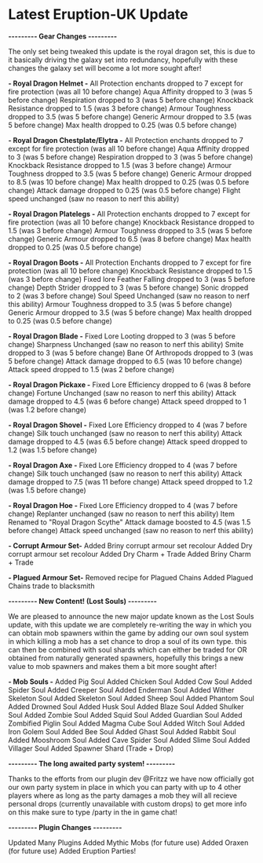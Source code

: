 # Latest Eruption-UK Update

**--------- Gear Changes ---------**

The only set being tweaked this update is the royal dragon set, this is due to it basically driving the galaxy set into redundancy, hopefully with these changes the galaxy set will become a lot more sought after!

**- Royal Dragon Helmet -**
     All Protection enchants dropped to 7 except for fire protection (was all 10 before change)
     Aqua Affinity dropped to 3 (was 5 before change)
     Respiration dropped to 3 (was 5 before change)
     Knockback Resistance dropped to 1.5 (was 3 before change)
     Armour Toughness dropped to 3.5 (was 5 before change)
     Generic Armour dropped to 3.5 (was 5 before change)
     Max health dropped to 0.25 (was 0.5 before change)

**- Royal Dragon Chestplate/Elytra -** 
     All Protection enchants dropped to 7 except for fire protection (was all 10 before change)
     Aqua Affinity dropped to 3 (was 5 before change)
     Respiration dropped to 3 (was 5 before change)
     Knockback Resistance dropped to 1.5 (was 3 before change)
     Armour Toughness dropped to 3.5 (was 5 before change)
     Generic Armour dropped to 8.5 (was 10 before change)
     Max health dropped to 0.25 (was 0.5 before change)
     Attack damage dropped to 0.25 (was 0.5 before change)
     Flight speed unchanged (saw no reason to nerf this ability)
    
**- Royal Dragon Platelegs -**
     All Protection enchants dropped to 7 except for fire protection (was all 10 before change)
     Knockback Resistance dropped to 1.5 (was 3 before change)
     Armour Toughness dropped to 3.5 (was 5 before change)
     Generic Armour dropped to 6.5 (was 8 before change)
     Max health dropped to 0.25 (was 0.5 before change)

**- Royal Dragon Boots -**
     All Protection Enchants dropped to 7 except for fire protection (was all 10 before change)
     Knockback Resistance dropped to 1.5 (was 3 before change)
     Fixed lore
     Feather Falling dropped to 3 (was 5 before change)
     Depth Strider dropped to 3 (was 5 before change)
     Sonic dropped to 2 (was 3 before change)
     Soul Speed Unchanged (saw no reason to nerf this ability)
     Armour Toughness dropped to 3.5 (was 5 before change)
     Generic Armour dropped to 3.5 (was 5 before change)
     Max health dropped to 0.25 (was 0.5 before change)
     
**- Royal Dragon Blade -**
     Fixed Lore
     Looting dropped to 3 (was 5 before change)
     Sharpness Unchanged (saw no reason to nerf this ability)
     Smite dropped to 3 (was 5 before change)
     Bane Of Arthropods dropped to 3 (was 5 before change)
     Attack damage dropped to 6.5 (was 10 before change)
     Attack speed dropped to 1.5 (was 2 before change)

**- Royal Dragon Pickaxe -**
     Fixed Lore
     Efficiency dropped to 6 (was 8 before change)
     Fortune Unchanged (saw no reason to nerf this ability)
     Attack damage dropped to 4.5 (was 6 before change)
     Attack speed dropped to 1 (was 1.2 before change)
     
**- Royal Dragon Shovel -**
     Fixed Lore
     Efficiency dropped to 4 (was 7 before change)
     Silk touch unchanged (saw no reason to nerf this ability)
     Attack damage dropped to 4.5 (was 6.5 before change)
     Attack speed dropped to 1.2 (was 1.5 before change)
     
**- Royal Dragon Axe -**
     Fixed Lore
     Efficiency dropped to 4 (was 7 before change)
     Silk touch unchanged (saw no reason to nerf this ability)
     Attack damage dropped to 7.5 (was 11 before change)
     Attack speed dropped to 1.2 (was 1.5 before change)
     
**- Royal Dragon Hoe -**
     Fixed Lore
     Efficiency dropped to 4 (was 7 before change)
     Replanter unchanged (saw no reason to nerf this ability)
     Item Renamed to "Royal Dragon Scythe"
     Attack damage boosted to 4.5 (was 1.5 before change)
     Attack speed unchanged (saw no reason to nerf this ability)

**- Corrupt Armour Set-**
     Added Briny corrupt armour set recolour
     Added Dry corrupt armour set recolour
     Added Dry Charm + Trade
     Added Briny Charm + Trade

**- Plagued Armour Set-**
     Removed recipe for Plagued Chains
     Added Plagued Chains trade to blacksmith
     
     
**--------- New Content! (Lost Souls) ---------**

We are pleased to announce the new major update known as the Lost Souls update, with this update we are completely re-writing the way in which you can obtain mob spawners within the game by adding our own soul system in which killing a mob has a set chance to drop a soul of its own type. this can then be combined with soul shards which can either be traded for OR obtained from naturally generated spawners, hopefully this brings a new value to mob spawners and makes them a bit more sought after!
    
**- Mob Souls -**
     Added Pig Soul
     Added Chicken Soul
     Added Cow Soul
     Added Spider Soul
     Added Creeper Soul
     Added Enderman Soul
     Added Wither Skeleton Soul
     Added Skeleton Soul
     Added Sheep Soul
     Added Phantom Soul
     Added Drowned Soul
     Added Husk Soul
     Added Blaze Soul
     Added Shulker Soul
     Added Zombie Soul
     Added Squid Soul
     Added Guardian Soul
     Added Zombified Piglin Soul
     Added Magma Cube Soul
     Added Witch Soul
     Added Iron Golem Soul
     Added Bee Soul
     Added Ghast Soul
     Added Rabbit Soul
     Added Mooshroom Soul
     Added Cave Spider Soul
     Added Slime Soul
     Added Villager Soul
     Added Spawner Shard (Trade + Drop)
    
**--------- The long awaited party system! ---------**

Thanks to the efforts from our plugin dev @Fritzz we have now officially got our own party system in place in which you can party with up to 4 other players where as long as      the party damages a mob they will all recieve personal drops (currently unavailable with custom drops) to get more info on this make sure to type /party in the in game chat!
     
**--------- Plugin Changes ---------**
    
Updated Many Plugins
Added Mythic Mobs (for future use)
Added Oraxen (for future use)
Added Eruption Parties!

